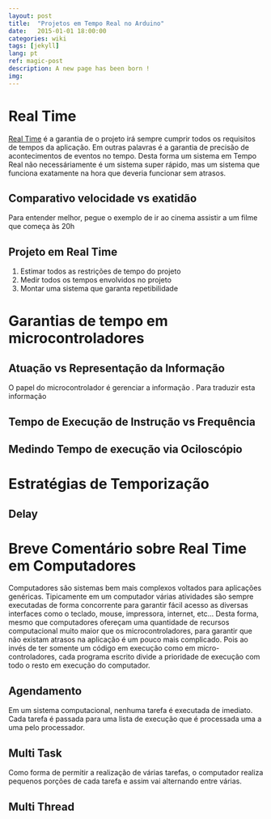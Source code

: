 ```yaml
---
layout: post
title:  "Projetos em Tempo Real no Arduino"
date:   2015-01-01 18:00:00
categories: wiki
tags: [jekyll]
lang: pt
ref: magic-post
description: A new page has been born !
img:
---
```


# Real Time

[Real Time]() é a garantia de o projeto irá sempre cumprir todos os requisitos de tempos da aplicação. Em outras palavras é a garantia de precisão de acontecimentos de eventos no tempo. Desta forma um sistema em Tempo Real não necessáriamente é um sistema super rápido, mas um sistema que funciona exatamente na hora que deveria funcionar sem atrasos.

## Comparativo velocidade vs exatidão

Para entender melhor, pegue o exemplo de ir ao cinema assistir a um filme que começa às 20h

## Projeto em Real Time

1. Estimar todos as restrições de tempo do projeto
2. Medir todos os tempos envolvidos no projeto
3. Montar uma sistema que garanta repetibilidade

# Garantias de tempo em microcontroladores

## Atuação vs Representação da Informação

O papel do microcontrolador é gerenciar a informação . Para traduzir esta informação

## Tempo de Execução de Instrução vs Frequência

## Medindo Tempo de execução via Ociloscópio

# Estratégias de Temporização

## Delay

# Breve Comentário sobre Real Time em Computadores

Computadores são sistemas bem mais complexos voltados para aplicações genéricas. Tipicamente em um computador várias atividades são sempre executadas de forma concorrente para garantir fácil acesso as diversas interfaces como o teclado, mouse, impressora, internet, etc... Desta forma, mesmo que computadores ofereçam uma quantidade de recursos computacional muito maior que os microcontroladores, para garantir que não existam atrasos na aplicação é um pouco mais complicado. Pois ao invés de ter somente um código em execução como em micro-controladores, cada programa escrito divide a prioridade de execução com todo o resto em execução do computador.

## Agendamento

Em um sistema computacional, nenhuma tarefa é executada de imediato. Cada tarefa é passada para uma lista de execução que é processada uma a uma pelo processador.

## Multi Task

Como forma de permitir a realização de várias tarefas, o computador realiza pequenos porções de cada tarefa e assim vai alternando entre várias.

## Multi Thread

